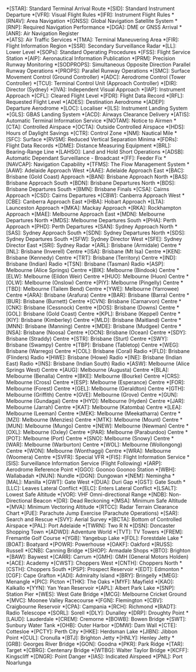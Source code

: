 *[STAR]: Standard Terminal Arrival Route
*[SID]: Standard Instrument Departure
*[VFR]: Visual Flight Rules
*[IFR]: Instrument Flight Rules
*[RNAV]: Area Navigation
*[GNSS]: Global Navigation Satellite System
*[RNP]: Required Navigation Performance
*[DGA]: DME or GNSS Arrival
*[ANR]: Air Navigation Register   
*[ATS]: Air Traffic Services
*[TMA]: Terminal Maneuvering Area
*[FIR]: Flight Information Region
*[SSR]: Secondary Surveillance Radar
*[LL]: Lower Level
*[SOPs]: Standard Operating Procedures
*[FSS]: Flight Service Station
*[AIP]: Aeronautical Information Publication
*[PRM]: Precision Runway Monitoring
*[SODPROPS]: Simultaneous Opposite Direction Parallel Runway Operations
*[PROPS]: Parallel Runway Operations
*[SMC]: Surface Movement Control (Ground Controller)
*[ADC]: Aerodrome Control (Tower Controller)
*[TCU]: Terminal Control Unit (Approach Controller)
*[DIR]: Director (Sydney)
*[IVA]: Independent Visual Approach
*[IAP]: Instrument Approach
*[CFL]: Cleared Flight Level
*[FDR]: Flight Data Record
*[RFL]: Requested Flight Level
*[ADES]: Destination Aerodrome
*[ADEP]: Departure Aerodrome
*[LOC]: Localiser
*[ILS]: Instrument Landing System
*[GLS]: GBAS Landing System
*[ACD]: Airways Clearance Delivery
*[ATIS]: Automatic Terminal Information Service
*[NOTAM]: Notice to Airmen
*[CTA]: Controlled Airspace
*[OCTA]: Outside Controlled Airspace
*[HDS]: Hours of Daylight Savings
*[CTR]: Control Zone
*[NM]: Nautical Mile
*[SFC]: Surface
*[RVSM]: Reduced Vertical Separation Minima
*[FDRs]: Flight Data Records
*[DME]: Distance Measuring Equipment
*[BRL]: Bearing-Range Line
*[LAHSO]: Land and Hold Short Operations
*[ADSB]: Automatic Dependant Surveillance - Broadcast
*[FF]: Feeder Fix
*[NAVCAP]: Navigation Capability
*[TFMS]: The Flow Management System
*[AAW]: Adelaide Approach West
*[AAE]: Adelaide Approach East
*[BAC]: Brisbane (Gold Coast) Approach
*[BAN]: Brisbane Approach North
*[BAS]: Brisbane Approach South
*[BDN]: Brisbane Departures North
*[BDS]: Brisbane Departures South
*[BMN]: Brisbane Finals
*[CSA]: Cairns Approach
*[CSD]: Cairns Departures
*[CBW]: Canberra Approach West
*[CBE]: Canberra Approach East
*[HBA]: Hobart Approach
*[LTA]: Launceston Approach
*[MKA]: Mackay Approach
*[RKA]: Rockhampton Approach
*[MAE]: Melbourne Approach East
*[MDN]: Melbourne Departures North
*[MDS]: Melbourne Departures South
*[PHA]: Perth Approach
*[PHD]: Perth Departures
*[SAN]: Sydney Approach North
*[SAS]: Sydney Approach South
*[SDN]: Sydney Departures North
*[SDS]: Sydney Departures South
*[SFW]: Sydney Director West
*[SFE]: Sydney Director East
*[SRI]: Sydney Radar
*[ARL]: Brisbane (Armidale) Centre
*[INL]: Brisbane (Inverell) Centre
*[ISA]: Brisbane (Mt Isa) Centre
*[KEN]: Brisbane (Kennedy) Centre
*[TRT]: Brisbane (Territory) Centre
*[IND]: Brisbane (Indian) Radio
*[TSN]: Brisbane (Tasman) Radio
*[ASP]: Melbourne (Alice Springs) Centre
*[BIK]: Melbourne (Bindook) Centre
*[ELW]: Melbourne (Eildon Weir) Centre
*[HUO]: Melbourne (Huon) Centre
*[OLW]: Melbourne (Onslow) Centre
*[PIY]: Melbourne (Pingelly) Centre
*[TBD]: Melbourne (Tailem Bend) Centre
*[YWE]: Melbourne (Yarrowee) Centre
*[ARA]: Brisbane (Arafura) Centre
*[BAR]: Brisbane (Barra) Centre
*[BUR]: Brisbane (Burnett) Centre
*[CVN]: Brisbane (Carnarvon) Centre
*[CNK]: Brisbane (Cessnock) Centre
*[DOS]: Brisbane (Downs) Centre
*[GOL]: Brisbane (Gold Coast) Centre
*[KPL]: Brisbane (Keppel) Centre
*[KIY]: Brisbane (Kimberley) Centre
*[MLD]: Brisbane (Maitland) Centre
*[MNN]: Brisbane (Manning) Centre
*[MDE]: Brisbane (Mudgee) Centre
*[NSA]: Brisbane (Noosa) Centre
*[OCN]: Brisbane (Ocean) Centre
*[SDY]: Brisbane (Straddy) Centre
*[STR]: Brisbane (Sturt) Centre
*[SWY]: Brisbane (Swampy) Centre
*[TBP]: Brisbane (Tabletop) Centre
*[WEG]: Brisbane (Warrego) Centre
*[COL]: Brisbane (Coral) Radio
*[FLD]: Brisbane (Flinders) Radio
*[HWE]: Brisbane (Howe) Radio
*[INE]: Brisbane (Indian East) Radio
*[INS]: Brisbane (Indian South) Radio
*[ASW]: Melbourne (Alice Springs West) Centre
*[AUG]: Melbourne (Augusta) Centre
*[BLA]: Melbourne (Benalla) Centre
*[BKE]: Melbourne (Bourke) Centre
*[CRS]: Melbourne (Cross) Centre
*[ESP]: Melbourne (Esperance) Centre
*[FOR]: Melbourne (Forest) Centre
*[GEL]: Melbourne (Geraldton) Centre
*[GTH]: Melbourne (Griffith) Centre
*[GVE]: Melbourne (Grove) Centre
*[GUN]: Melbourne (Gundagai) Centre
*[HYD]: Melbourne (Hyden) Centre
*[JAR]: Melbourne (Jarrah) Centre
*[KAT]: Melbourne (Katomba) Centre
*[LEA]: Melbourne (Leeman) Centre
*[MEK]: Melbourne (Meekatharra) Centre
*[MZI]: Melbourne (Menzies) Centre
*[MTK]: Melbourne (Mount) Centre
*[MUN]: Melbourne (Mungo) Centre
*[NEW]: Melbourne (Newman) Centre
*[OXL]: Melbourne (Oxley) Centre
*[PAR]: Melbourne (Paraburdoo) Centre
*[POT]: Melbourne (Port) Centre
*[SNO]: Melbourne (Snowy) Centre
*[WAR]: Melbourne (Warburton) Centre
*[WOL]: Melbourne (Wollongong) Centre
*[WON]: Melbourne (Wonthaggi) Centre
*[WRA]: Melbourne (Woomera) Centre
*[SVFR]: Special VFR
*[FIS]: Flight Information Service
*[SIS]: Surveillance Information Service (Flight Following)
*[ARP]: Aerodrome Reference Point
*[GGO]: Goonoo Goonoo Station
*[WBH]: Wallabadah
*[NUN]: Nundle
*[DGN]: Dungowan
*[NEM]: Nemingha
*[MAL]: Manilla
*[GWT]: Gate West
*[DUA]: Duri Gap
*[GST]: Gate South
*[LLC]: Leaves Lateral Conflict
*[ELC]: Enters Lateral Conflict
*[LSALT]: Lowest Safe Altitude
*[VOR]: VHF Omni-directional Range
*[NDB]: Non-Directional Beacon
*[DR]: Dead Reckoning
*[MSA]: Minimum Safe Altitude
*[MVA]: Minimum Vectoring Altitude
*[RTCC]: Radar Terrain Clearance Chart
*[PJE]: Parachute Jump Exercise (Parachute Operations)
*[SAR]: Search and Rescue
*[SVY]: Aerial Survey
*[BCTA]: Bottom of Controlled Airspace
*[PAL]: Port Adelaide
*[TWRN]: Two R N
*[DSN]: Doncaster Shopping Town
*[ADWD]: Adventure World
*[TVT]: TV Towers
*[FREM]: Fremantle Golf Course
*[YGB]: Yangebup Lake
*[FDL]: Forestdale Lake
*[BOAT]: Boatyard
*[POWR]: Powerhouse
*[OAKF]: Oakford
*[RUSS]: Russell
*[CNB]: Canning Bridge
*[SHOP]: Armadale Shops
*[BTO]: Brighton
*[BAW]: Baywest
*[CARR]: Carrum
*[GMH]: GMH (General Motors Holden)
*[ACE]: Academy
*[CWST]: Choppers West
*[CNTH]: Choppers North
*[CSTH]: Choppers South
*[PSP]: Prospect Reservoir
*[EDT]: Edmonton
*[CGF]: Cape Grafton
*[ADI]: Admiralty Island
*[BRY]: Bringelly
*[MEG]: Menangle
*[PIC]: Picton
*[THK]: The Oaks
*[MYF]: Mayfield
*[KAO]: Kalkallo
*[YYN]: Yan Yean Reservoir
*[APL]: Albert Park Lake
*[SNP]: Station Pier
*[WES]: West Gate Bridge
*[MCG]: Melbourne Cricket Ground
*[MVC]: Moonee Valley Racecourse
*[FGN]: Flemington
*[CBV]: Craigbourne Reservoir
*[CPA]: Campania
*[RCH]: Richmond
*[RADT]: Radio Telescope
*[SORL]: Sorell
*[DLY]: Dunalley
*[DRP]: Droughty Point
*[LAUD]: Lauderdale
*[CREM]: Cremorne
*[BOWB]: Bowen Bridge
*[SWT]: Sunbury Water Tank
*[OHB]: Outer Harbor
*[DMW]: Dam Wall
*[CTE]: Cottesloe
*[PCTY]: Perth City
*[HKE]: Herdsman Lake
*[JIBN]: Jibbon Point
*[CUL]: Cronulla
*[BTJ]: Brighton Jetty
*[HNLY]: Henley Jetty
*[GRB]: Georges River Bridge
*[GON]: Goodna
*[PKR]: Park Ridge
*[TAR]: Target
*[CBRG]: Centenary Bridge
*[WTBG]: Walter Taylor Bridge
*[KCFF]: Kingscliff
*[DNGR]: Point Danger
*[IAS]: Indicated Airspeed
*[PNL]: Port Noarlunga